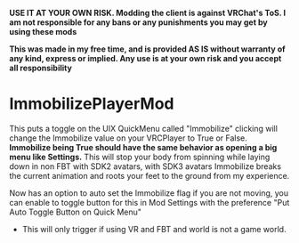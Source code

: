 **USE IT AT YOUR OWN RISK. Modding the client is against VRChat's ToS. I am not responsible for any bans or any punishments you may get by using these mods**

**This was made in my free time, and is provided AS IS without warranty of any kind, express or implied. Any use is at your own risk and you accept all responsibility**


# ImmobilizePlayerMod
This puts a toggle on the UIX QuickMenu called "Immobilize" clicking will change the Immobilize value on your VRCPlayer to True or False. **Immobilize being True should have the same behavior as opening a big menu like Settings.** 
This will stop your body from spinning while laying down in non FBT with SDK2 avatars, with SDK3 avatars Immobilize breaks the current animation and roots your feet to the ground from my experience. 

Now has an option to auto set the Immobilize flag if you are not moving, you can enable to toggle button for this in Mod Settings with the preference "Put Auto Toggle Button on Quick Menu"
*  This will only trigger if using VR and FBT and world is not a game world. 
